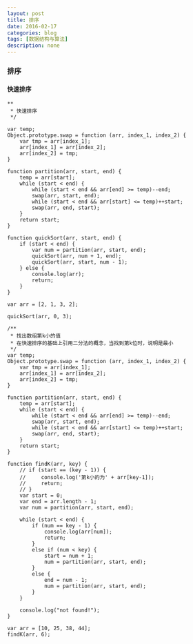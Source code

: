 ```yaml
---
layout: post
title: 排序
date: 2016-02-17
categories: blog
tags: [数据结构与算法]
description: none
---
```


### 排序

#### 快速排序

    **
     * 快速排序
     */

    var temp;
    Object.prototype.swap = function (arr, index_1, index_2) {
        var tmp = arr[index_1];
        arr[index_1] = arr[index_2];
        arr[index_2] = tmp;
    }

    function partition(arr, start, end) {
        temp = arr[start];
        while (start < end) {
            while (start < end && arr[end] >= temp)--end;
            swap(arr, start, end);
            while (start < end && arr[start] <= temp)++start;
            swap(arr, end, start);
        }
        return start;
    }

    function quickSort(arr, start, end) {
        if (start < end) {
            var num = partition(arr, start, end);
            quickSort(arr, num + 1, end);
            quickSort(arr, start, num - 1);
        } else {
            console.log(arr);
            return;
        }
    }

    var arr = [2, 1, 3, 2];

    quickSort(arr, 0, 3);

    /**
     * 找出数组第k小的值
     * 在快速排序的基础上引用二分法的概念，当找到第k位时，说明是最小
     */
    var temp;
    Object.prototype.swap = function (arr, index_1, index_2) {
        var tmp = arr[index_1];
        arr[index_1] = arr[index_2];
        arr[index_2] = tmp;
    }

    function partition(arr, start, end) {
        temp = arr[start];
        while (start < end) {
            while (start < end && arr[end] >= temp)--end;
            swap(arr, start, end);
            while (start < end && arr[start] <= temp)++start;
            swap(arr, end, start);
        }
        return start;
    }

    function findK(arr, key) {
        // if (start == (key - 1)) {
        //     console.log('第k小的为' + arr[key-1]);
        //     return;
        // }
        var start = 0;
        var end = arr.length - 1;
        var num = partition(arr, start, end);

        while (start < end) {
            if (num == key - 1) {
                console.log(arr[num]);
                return;
            }
            else if (num < key) {
                start = num + 1;
                num = partition(arr, start, end);
            }
            else {
                end = num - 1;
                num = partition(arr, start, end);
            }
        }

        console.log("not found!");
    }

    var arr = [10, 25, 38, 44];
    findK(arr, 6);